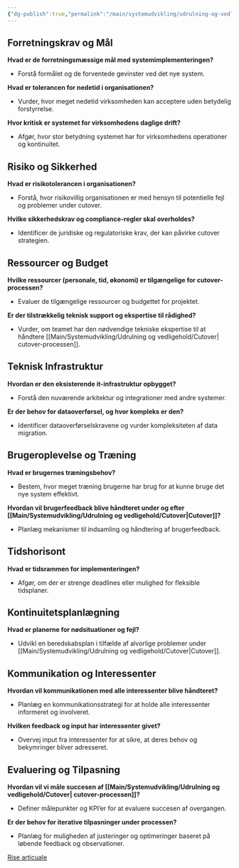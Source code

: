 ```yaml
---
{"dg-publish":true,"permalink":"/main/systemudvikling/udrulning-og-vedligehold/valg-af-cutover-strategi/","title":"Valg Af Cutover Strategi","tags":["systemudvikling","Udrulning","Vedligehold"],"created":"2024-08-12T12:55:44.334+02:00"}
---
```


## Forretningskrav og Mål

**Hvad er de forretningsmæssige mål med systemimplementeringen?**

- Forstå formålet og de forventede gevinster ved det nye system.

**Hvad er tolerancen for nedetid i organisationen?**

- Vurder, hvor meget nedetid virksomheden kan acceptere uden betydelig forstyrrelse.

**Hvor kritisk er systemet for virksomhedens daglige drift?**

- Afgør, hvor stor betydning systemet har for virksomhedens operationer og kontinuitet.

## Risiko og Sikkerhed

**Hvad er risikotolerancen i organisationen?**

- Forstå, hvor risikovillig organisationen er med hensyn til potentielle fejl
og problemer under cutover.

**Hvilke sikkerhedskrav og compliance-regler skal overholdes?**

- Identificer de juridiske og regulatoriske krav, der kan påvirke cutover strategien.

## Ressourcer og Budget

**Hvilke ressourcer (personale, tid, økonomi) er tilgængelige for cutover-processen?**

- Evaluer de tilgængelige ressourcer og budgettet for projektet.

**Er der tilstrækkelig teknisk support og ekspertise til rådighed?**

- Vurder, om teamet har den nødvendige tekniske ekspertise til at håndtere
[[Main/Systemudvikling/Udrulning og vedligehold/Cutover\| cutover-processen]].

## Teknisk Infrastruktur

**Hvordan er den eksisterende it-infrastruktur opbygget?**

- Forstå den nuværende arkitektur og integrationer med andre systemer.

**Er der behov for dataoverførsel, og hvor kompleks er den?**

- Identificer dataoverførselskravene og vurder kompleksiteten af data migration.

## Brugeroplevelse og Træning

**Hvad er brugernes træningsbehov?**

- Bestem, hvor meget træning brugerne har brug for at kunne bruge det nye
system effektivt.

**Hvordan vil brugerfeedback blive håndteret under og efter [[Main/Systemudvikling/Udrulning og vedligehold/Cutover\|Cutover]]?**

- Planlæg mekanismer til indsamling og håndtering af brugerfeedback.

## Tidshorisont

**Hvad er tidsrammen for implementeringen?**

- Afgør, om der er strenge deadlines eller mulighed for fleksible tidsplaner.

## Kontinuitetsplanlægning

**Hvad er planerne for nødsituationer og fejl?**

- Udvikl en beredskabsplan i tilfælde af alvorlige problemer under [[Main/Systemudvikling/Udrulning og vedligehold/Cutover\|Cutover]].

## Kommunikation og Interessenter

**Hvordan vil kommunikationen med alle interessenter blive håndteret?**

- Planlæg en kommunikationsstrategi for at holde alle interessenter informeret
og involveret.

**Hvilken feedback og input har interessenter givet?**

- Overvej input fra interessenter for at sikre, at deres behov og bekymringer
bliver adresseret.

## Evaluering og Tilpasning

**Hvordan vil vi måle succesen af  [[Main/Systemudvikling/Udrulning og vedligehold/Cutover\| cutover-processen]]?**

- Definer målepunkter og KPI’er for at evaluere succesen af overgangen.

**Er der behov for iterative tilpasninger under processen?**

- Planlæg for muligheden af justeringer og optimeringer baseret på løbende
feedback og observationer.

[Rise articuale](https://rise.articulate.com/share/l6jaM5QkUIYZIMlwdvLsi3JEE9bY7BWI#/lessons/nwOQZZowwKqRkyOi1l0nyZiLawKLHeVZ)
